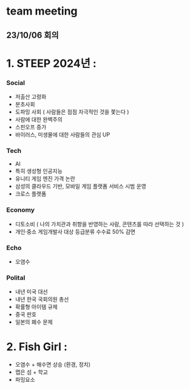 # team meeting
  
## 23/10/06 회의
  
# 1. STEEP 2024년 :
### Social
  - 저출산 고령화
  - 분초사회
  - 도파밍 사회 ( 사람들은 점점 자극적인 것을 쫓는다 )
  - 사람에 대한 완벽주의
  - 스핀오프 증가
  - 바이러스, 미생물에 대한 사람들의 관심 UP
### Tech
  - AI
  - 특히 생성형 인공지능
  - 유니티 게임 엔진 가격 논란
  - 삼성의 클라우드 기반, 모바일 게임 플랫폼 서비스 시범 운영
  - 크로스 플랫폼
### Economy
  - 디토소비 ( 나의 가치관과 취향을 반영하는 사람, 콘텐츠를 따라 선택하는 것 )
  - 개인·중소 게임개발사 대상 등급분류 수수료 50% 감면
### Echo
  - 오염수
### Polital
  - 내년 미국 대선
  - 내년 한국 국회의원 총선
  - 확률형 아이템 규제
  - 중국 판호
  - 일본의 폐수 문제
    

# 2. Fish Girl :
  +  오염수 + 해수면 상승 (환경, 정치)
  +   맵은 섬 + 학교
  +   파밍요소